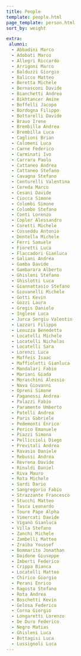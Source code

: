```yaml
---
title: People
template: people.html
page_template: person.html
sort_by: weight

extra:
 alumni:
  - Abbadini Marco
  - Adobati Marco
  - Allegri Riccardo
  - Arrigoni Marco
  - Balduzzi Giorgio
  - Balicco Matteo
  - Beretta Michele
  - Bernasconi Davide
  - Bianchetti Andrea
  - Bikhtancer Amine
  - Boffelli Jacopo
  - Bordogna Filippo
  - Bottarelli Davide
  - Bravo Irene
  - Brembilla Andrea
  - Brembilla Luca
  - Caglioni Brian
  - Calomeni Luca
  - Carne Federico
  - Carminati Ivo
  - Carrara Paolo
  - Cattaneo Andrea
  - Cattaneo Stefano
  - Cavagna Stefano
  - Centurelli Valentina
  - Cereda Marco
  - Cesani Davide
  - Ciocca Simone
  - Colombi Simone
  - Colombo Stefano
  - Conti Lorenzo
  - Copler Alessandro
  - Coretti Michele
  - Cosseddu Antonio
  - Dentella Michele
  - Ferri Samuele
  - Fioretti Luca
  - Flaccadori Gianluca
  - Galiani Andrea
  - Gamba Davide
  - Gambarara Alberto
  - Ghisleni Stefano
  - Ghislotti Luca
  - Giannattasio Stefano
  - Giovanelli Michele
  - Gotti Kevin
  - Gozzi Laura
  - Gregis Daniele
  - Inglese Luca
  - Jurca Sergiu Valentin
  - Lazzari Filippo
  - Lenuzza Benedetta
  - Locatelli Michele
  - Locatelli Nicholas
  - Locatelli Sara
  - Lorenzi Luca
  - Maffeis Isaac
  - Maffioletti Gianluca
  - Mandalari Fabio
  - Mariani Giada
  - Moraschini Alessio
  - Nava Giovanni
  - Opreni Simone
  - Paganessi Andrea
  - Palazzi Fabio
  - Paramento Umberto
  - Patelli Andrea
  - Paris Gabriele
  - Pedemonti Enrico
  - Perico Emanuele
  - Piazzi Simona
  - Pelliccioli Diego
  - Previtali Andrea
  - Ravasio Daniele
  - Rebussi Andrea
  - Revrena Davide
  - Rinaldi Daniel
  - Riva Mauro
  - Rota Michele
  - Sardi Dario
  - Sangregorio Fabio
  - Strazzante Francesco
  - Stucchi Matteo
  - Tasca Leonardo
  - Toure Pape Alpha
  - Vimercati Davide
  - Viganò Gianluca
  - Villa Stefano
  - Zanchi Michele
  - Zambelli Matteo
  - Zraiba Youssef
  - Bommarito Jonathan
  - Daidone Giuseppe
  - Imberti Federico
  - Crippa Bianca
  - Locatelli Matteo
  - Chirico Giorgio
  - Perani Enrico
  - Ragosta Stefano
  - Rota Andrea
  - Boschetti Kevin
  - Gelosa Federico
  - Corna Giorgio
  - Longaretti Lorenzo
  - De Duro Federico
  - Negro Matias
  - Ghisleni Luca
  - Bottagisi Luca
  - Lussignoli Luca
---
```

